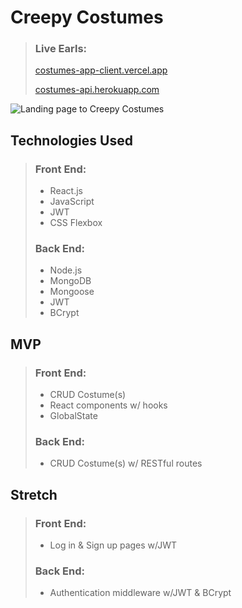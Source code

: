 # Creepy Costumes

> ### Live Earls:
>
> [costumes-app-client.vercel.app](https://costumes-app-client.vercel.app/)
>
> [costumes-api.herokuapp.com](https://costumes-api.herokuapp.com/items)

![Landing page to Creepy Costumes](https://i.imgur.com/5C3nDAZ.png)

## Technologies Used

> ### Front End:
>
> - React.js
> - JavaScript
> - JWT
> - CSS Flexbox
>
> ### Back End:
>
> - Node.js
> - MongoDB
> - Mongoose
> - JWT
> - BCrypt

## MVP

> ### Front End:
>
> - CRUD Costume(s)
> - React components w/ hooks
> - GlobalState
>
> ### Back End:
>
> - CRUD Costume(s) w/ RESTful routes

## Stretch

> ### Front End:
>
> - Log in & Sign up pages w/JWT
>
> ### Back End:
>
> - Authentication middleware w/JWT & BCrypt
